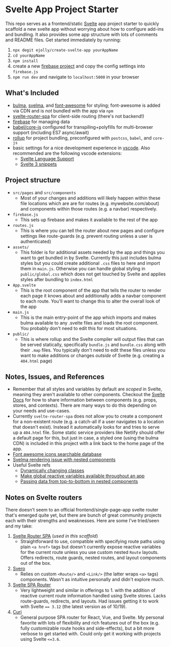 # Svelte App Project Starter

This repo serves as a frontend/static [Svelte](https://svelte.dev/) app project starter to quickly scaffold a new svelte app without worrying about how to configure add-ins and bundling. It also provides some app structure with lots of comments and README files. Get started immediately by running:  

1. `npx degit ejolly/create-svelte-app yourAppName` 
2. `cd yourAppName`
3. `npm install`
4. create a new [firebase project](https://firebase.google.com/) and copy the config settings into `firebase.js`
5. `npm run dev` and navigate to `localhost:5000` in your browser


## What's Included  

- [bulma](https://bulma.io/), [svelma](https://c0bra.github.io/svelma/), and [font-awesome](https://fontawesome.com/) for styling; font-awesome is added via CDN and is *not* bundled with the app via `npm`  
- [svelte-router-spa](https://github.com/jorgegorka/svelte-router) for client-side routing (there's not backend!)
- [firebase](https://firebase.google.com/) for managing data  
- [babel/core-js](https://babeljs.io/) configured for transpiling+polyfills for multi-browser support (including ES7 async/await)  
- [rollup](https://github.com/rollup/rollup) for project bundling, preconfigured with `postcss`, `babel`, and `core-js`
- basic settings for a nice development experience in [vscode](https://code.visualstudio.com/). Also recommended are the following vscode extensions:
  - [Svelte Language Support](https://marketplace.visualstudio.com/items?itemName=JamesBirtles.svelte-vscode)
  - [Svelte 3 snippets](https://marketplace.visualstudio.com/items?itemName=fivethree.vscode-svelte-snippets) 

## Project structure

- `src/pages` and `src/components`
  - Most of your changes and additions will likely happen within these file locations which are are for routes (e.g. mywebsite.com/about) and components within those routes (e.g. a navbar) respectively. 
- `firebase.js`
  - This sets up firebase and makes it available to the rest of the app
- `routes.js`
  - This is where you can tell the router about new pages and configure settings like route-guards (e.g. prevent routing unless a user is authenticated)
- `assets/`
  - This folder is for additional assets needed by the app and things you want to get bundled in by Svelte. Currently this just includes bulma styles but you could create additional `.css` files to here and import them in `main.js`. Otherwise you can handle global styling in `public/global.css` which does not get touched by Svelte and applies styles after bundling to `index.html`  
- `App.svelte` 
  - This is the root component of the app that tells the router to render each page it knows about and additionally adds a navbar component to each route. You'll want to change this to alter the overall look of the app
- `main.js`
  - This is the main entry-point of the app which imports and makes bulma available to any .svelte files and loads the root component. You probably don't need to edit this for most situations.
- `public/`
  - This is where rollup and the Svelte compiler will output files that can be served statically, specifically `bundle.js` and `bundle.css` along with their `.map` files. You typically don't need to edit these files unless you want to make additions or changes *outside* of Svelte (e.g. creating a `404.html` page)

## Notes, Issues, and References

- Remember that all styles and variables by default are *scoped* in Svelte, meaning they aren't available to other components. Checkout the [Svelte Docs](https://svelte.dev/docs) for how to share information between components (e.g. props, stores, and contexts). There are many ways to do this depending on your needs and use-cases.
- Currently `svelte-router-spa` does not allow you to create a component for a non-existent route (e.g. a catch-all if a user navigates to a location that doesn't exist). Instead it automatically looks for and tries to serve up a `404.html` file. Some static service providers like Netlify should offer a default page for this, but just in case, a styled one (using the bulma CDN) is included in this project with a link back to the home page of the app.
- [Font awesome icons searchable database](https://fontawesome.com/icons?d=gallery&q=save)
- [Svelma rendering issue with nested components](https://github.com/c0bra/svelma/issues/32) 
- Useful Svelte refs
  - [Dynamically changing classes](https://svelte.dev/tutorial/classes)
  - [Make global reactive variables available throughout an app](https://svelte.dev/tutorial/writable-stores)
  - [Passing data from top-to-bottom in nested components](https://svelte.dev/tutorial/declaring-props)

## Notes on Svelte routers

There doesn't seem to an official frontend/single-page-app svelte router that's emerged quite yet, but there are bunch of great community projects each with their strengths and weaknesses. Here are some I've tried/seen and my take:  
1. [Svelte Router SPA](https://github.com/jorgegorka/svelte-router) (*used in this scaffold*)
   - Straightforward to use, compatible with specifying route paths using plain `<a href>` tags but doesn't currently expose reactive variables for the current route unless you use custom nested `Route` layouts. Offers redirects, route guards, nested routes, and layout components out of the box.
2. [Svero](https://github.com/kazzkiq/svero)
   - Relies on custom `<Route/>` and `<Link/>` (the latter wraps `<a>` tags) components. Wasn't as intuitive personally and didn't explore much.
3. [Svelte SPA Router](https://github.com/ItalyPaleAle/svelte-spa-router)  
   - Very lightweight and similar in offerings to 1. with the addition of reactive current route information handled using Svelte stores. Lacks route-guards, redirects, and layouts. Had issues getting it to work with Svelte `== 3.12` (the latest version as of 10/19).
4. [Curi](https://curi.js.org/)  
   - General purpose SPA router for React, Vue, and Svelte. My personal favorite with lots of flexibility and rich features out of the box (e.g. fully customizable route hooks and side-effects), but a bit more verbose to get started with. Could only get it working with projects using Svelte `<=3.6`.